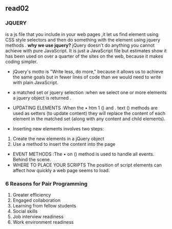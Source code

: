 ## read02
### JQUERY
is a js file that you include in your web pages ,it let us find element using CSS style selectors and then do something with the element using jquery methods .
**why we use jquery?**
jQuery doesn't do anything you cannot achieve with pure JavaScript. It is just a JavaScript file but estimates show it has been used on over a quarter of the sites on the web, because it makes coding simpler. 
* jQuery's motto is "Write less, do more," because it allows us to achieve the same goals but in fewer lines of code than we would need to write with plain JavaScript. 

* a matched set or jquery selection :when we select one or more elements a jquery object is returned .
* UPDATING ELEMENTS :When the • htm 1 () and . text () methods are used as setters (to update content) they will replace the content of each element in the matched set (along with any content and child elements). 
* Inserting new elements involves two steps: 
1. Create the new elements in a jQuery object
2. Use a method to insert the content into the page
* EVENT METHODS :The • on () method is used to handle all events. Behind the scene.
* WHERE TO PLACE YOUR SCRIPTS The position of script elements can affect how quickly a web page seems to load.

###  6 Reasons for Pair Programming
1. Greater efficiency
2. Engaged collaboration
3. Learning from fellow students
4. Social skills
5. Job interview readiness
6. Work environment readiness